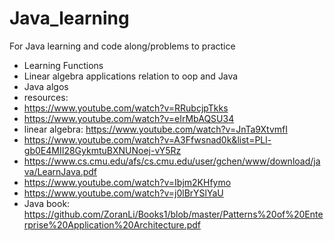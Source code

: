 # Java_learning

For Java learning and code along/problems to practice
- Learning Functions
- Linear algebra applications relation to oop  and Java
- Java algos
- resources:
- https://www.youtube.com/watch?v=RRubcjpTkks
-  https://www.youtube.com/watch?v=eIrMbAQSU34
- linear algebra: https://www.youtube.com/watch?v=JnTa9XtvmfI
- https://www.youtube.com/watch?v=A3Ffwsnad0k&list=PLl-gb0E4MII28GykmtuBXNUNoej-vY5Rz
- https://www.cs.cmu.edu/afs/cs.cmu.edu/user/gchen/www/download/java/LearnJava.pdf
- https://www.youtube.com/watch?v=Ibjm2KHfymo
- https://www.youtube.com/watch?v=j0lBrYSlYaU
- Java book: https://github.com/ZoranLi/Books1/blob/master/Patterns%20of%20Enterprise%20Application%20Architecture.pdf
  
  

